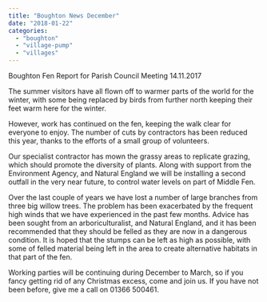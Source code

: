 ```yaml
---
title: "Boughton News December"
date: "2018-01-22"
categories: 
  - "boughton"
  - "village-pump"
  - "villages"
---
```


Boughton Fen Report for Parish Council Meeting 14.11.2017

The summer visitors have all flown off to warmer parts of the world for the winter, with some being replaced by birds from further north keeping their feet warm here for the winter.

However, work has continued on the fen, keeping the walk clear for everyone to enjoy. The number of cuts by contractors has been reduced this year, thanks to the efforts of a small group of volunteers.

Our specialist contractor has mown the grassy areas to replicate grazing, which should promote the diversity of plants. Along with support from the Environment Agency, and Natural England we will be installing a second outfall in the very near future, to control water levels on part of Middle Fen.

Over the last couple of years we have lost a number of large branches from three big willow trees. The problem has been exacerbated by the frequent high winds that we have experienced in the past few months. Advice has been sought from an arboriculturalist, and Natural England, and it has been recommended that they should be felled as they are now in a dangerous condition. It is hoped that the stumps can be left as high as possible, with some of felled material being left in the area to create alternative habitats in that part of the fen.

Working parties will be continuing during December to March, so if you fancy getting rid of any Christmas excess, come and join us. If you have not been before, give me a call on 01366 500461.
